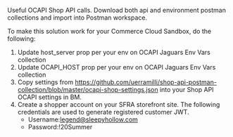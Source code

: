 Useful OCAPI Shop API calls.
Download both api and environment postman collections and import into Postman workspace.

To make this solution work for your Commerce Cloud Sandbox, do the following:
1. Update host_server prop per your env on OCAPI Jaguars Env Vars collection
2. Update OCAPI_HOST prop per your env on OCAPI Jaguars Env Vars collection
3. Copy settings from https://github.com/uerramilli/shop-api-postman-collection/blob/master/ocapi-shop-settings.json into your Shop API OCAPI settings in BM.
4. Create a shopper account on your SFRA storefront site. The following credentials are used to generate registered customer JWT. 
   - Username:legend@sleepyhollow.com
   - Password:!20Summer 
